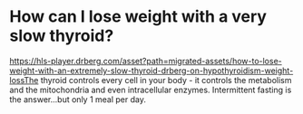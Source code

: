 # How can I lose weight with a very slow thyroid?

https://hls-player.drberg.com/asset?path=migrated-assets/how-to-lose-weight-with-an-extremely-slow-thyroid-drberg-on-hypothyroidism-weight-lossThe thyroid controls every cell in your body - it controls the metabolism and the mitochondria and even intracellular enzymes. Intermittent fasting is the answer...but only 1 meal per day.